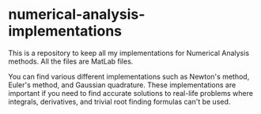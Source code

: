 # numerical-analysis-implementations
This is a repository to keep all my implementations for Numerical Analysis methods. All the files are MatLab files.

You can find various different implementations such as Newton's method, Euler's method, and Gaussian quadrature. 
These implementations are important if you need to find accurate solutions to real-life problems where integrals, derivatives, and trivial root finding formulas can't be used.
